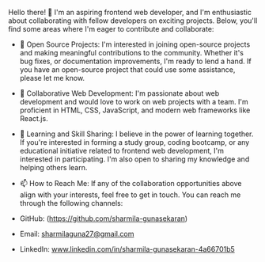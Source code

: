 Hello there! 👋 I'm an aspiring frontend web developer, and I'm enthusiastic about collaborating with fellow developers on exciting projects. Below, you'll find some areas where I'm eager to contribute and collaborate:

- 👀 Open Source Projects:
I'm interested in joining open-source projects and making meaningful contributions to the community. Whether it's bug fixes, or documentation improvements, I'm ready to lend a hand. If you have an open-source project that could use some assistance, please let me know.

- 💞️ Collaborative Web Development:
I'm passionate about web development and would love to work on web projects with a team. I'm proficient in HTML, CSS, JavaScript, and modern web frameworks like React.js.

- 🌱 Learning and Skill Sharing:
I believe in the power of learning together. If you're interested in forming a study group, coding bootcamp, or any educational initiative related to frontend web development, I'm interested in participating. I'm also open to sharing my knowledge and helping others learn.

- 📫 How to Reach Me:
If any of the collaboration opportunities above align with your interests, feel free to get in touch. You can reach me through the following channels:

- GitHub: (https://github.com/sharmila-gunasekaran)
- Email: sharmilaguna27@gmail.com
- LinkedIn: www.linkedin.com/in/sharmila-gunasekaran-4a66701b5


<!---
Sharmila-Gunasekaran/Sharmila-Gunasekaran is a ✨ special ✨ repository because its `README.md` (this file) appears on your GitHub profile.
You can click the Preview link to take a look at your changes.
--->
